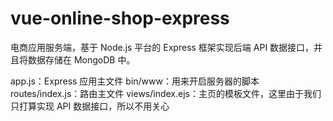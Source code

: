# vue-online-shop-express
电商应用服务端，基于 Node.js 平台的 Express 框架实现后端 API 数据接口，并且将数据存储在 MongoDB 中。

app.js：Express 应用主文件
bin/www：用来开启服务器的脚本
routes/index.js：路由主文件
views/index.ejs：主页的模板文件，这里由于我们只打算实现 API 数据接口，所以不用关心